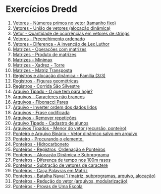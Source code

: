 # Exercícios Dredd

1. [Vetores - Números primos no vetor (tamanho fixo)](01/)
1. [Vetores - União de vetores (alocação dinâmica)](02/)
1. [Vetor - Quantidade de ocorrências em vetores de strings](03/)
1. [Vetores - Preenchimento ordenado](04/)
1. [Vetores - Diferença - A invenção de Lex Luthor](05/)
1. [Matrizes - Operações com matrizes](06/)
1. [Matrizes - Produto de matrizes](07/)
1. [Matrizes - Minimax](08/)
1. [Matrizes - Xadrez - Torre](09/)
1. [Matrizes - Matriz Transposta]()
1. [Registros e alocação dinâmica - Família (3/3)]()
1. [Registros - Figuras geométricas]()
1. [Registros - Corrida São Silvestre]()
1. [Arquivo Tipado - O que tem para hoje?]()
1. [Arquivos - Caracteres não brancos]()
1. [Arquivos - Fibonacci Pares]()
1. [Arquivo - Inverter ordem dos dados lidos]()
1. [Arquivos - Frase codificada]()
1. [Arquivos - Remover repetições]()
1. [Arquivo Tipado - Cadastro de alunos]()
1. [Arquivos Tipados - Menor do vetor (recursão, ponteiro)]()
1. [Ponteiro e Arquivo Binário - Vetor dinâmico salvo em arquivo]()
1. [Ponteiro - Procurando o elemento.]()
1. [Ponteiros - Hidrocarboneto]()
1. [Ponteiros - Registros, Ordenação e Ponteiros]()
1. [Ponteiros – Alocação Dinâmica e Subprograma]()
1. [Ponteiros - Diferença de tempo nos 100m rasos]()
1. [Ponteiros - Subtração de vetores de caractere]()
1. [Ponteiros - Caça Palavras em Matriz]()
1. [Ponteiros - Batalha Naval 1 (matriz, subprogramas, arquivo, alocação)]()
1. [Ponteiros - Redução do vetor (arquivos, modularização)]()
1. [Ponteiros - Provas de Uma Escola]()